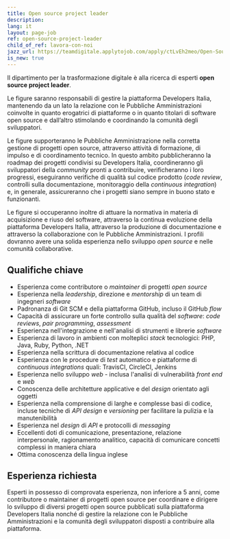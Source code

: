 ```yaml
---
title: Open source project leader
description:
lang: it
layout: page-job
ref: open-source-project-leader
child_of_ref: lavora-con-noi
jazz_url: https://teamdigitale.applytojob.com/apply/ctLvEh2meo/Open-Source-Project-Leader.html
is_new: true
---
```


Il dipartimento per la trasformazione digitale è alla ricerca di esperti
**open source project leader**.

Le figure saranno responsabili di gestire la piattaforma Developers
Italia, mantenendo da un lato la relazione con le Pubbliche
Amministrazioni coinvolte in quanto erogatrici di piattaforme o in
quanto titolari di software open source e dall’altro stimolando e
coordinando la comunità degli sviluppatori.

Le figure supporteranno le Pubbliche Amministrazione nella corretta
gestione di progetti open source, attraverso attività di formazione, di
impulso e di coordinamento tecnico. In questo ambito pubblicheranno la
roadmap dei progetti condivisi su Developers Italia, coordineranno gli
sviluppatori della *community* pronti a contribuire, verificheranno i
loro progressi, eseguiranno verifiche di qualità sul codice prodotto
(*code review*, controlli sulla documentazione, monitoraggio della
*continuous integration*) e, in generale, assicureranno che i progetti
siano sempre in buono stato e funzionanti.

Le figure si occuperanno inoltre di attuare la normativa in materia di
acquisizione e riuso del software, attraverso la continua evoluzione
della piattaforma Developers Italia, attraverso la produzione di
documentazione e attraverso la collaborazione con le Pubbliche
Amministrazioni. I profili dovranno avere una solida esperienza nello
sviluppo *open source* e nelle comunità collaborative.

## Qualifiche chiave

-   Esperienza come contributore o *maintainer* di progetti *open
    source*
-   Esperienza nella *leadership*, direzione e *mentorship* di un team
    di ingegneri *software*
-   Padronanza di Git SCM e della piattaforma GitHub, incluso il GitHub
    *flow*
-   Capacità di assicurare un forte controllo sulla qualità del
    *software*: *code reviews*, *pair programming*, *assessment*
-   Esperienza nell'integrazione e nell'analisi di strumenti e librerie
    *software*
-   Esperienza di lavoro in ambienti con molteplici *stack* tecnologici:
    PHP, Java, Ruby, Python, .NET
-   Esperienza nella scrittura di documentazione relativa al codice
-   Esperienza con le procedure di *test* automatico e piattaforme di
    *continuous integrations* quali: TravisCI, CircleCI, Jenkins
-   Esperienza nello sviluppo *web* - inclusa l'analisi di vulnerabilità
    *front end* e *web*
-   Conoscenza delle architetture applicative e del *design* orientato
    agli oggetti
-   Esperienza nella comprensione di larghe e complesse basi di codice,
    incluse tecniche di *API* *design* e *versioning* per facilitare la
    pulizia e la manutenibilità
-   Esperienza nel *design* di *API* e protocolli di *messaging*
-   Eccellenti doti di comunicazione, presentazione, relazione
    interpersonale, ragionamento analitico, capacità di comunicare
    concetti complessi in maniera chiara
-   Ottima conoscenza della lingua inglese

## Esperienza richiesta

Esperti in possesso di comprovata esperienza, non inferiore a 5 anni, come contributore o
maintainer di progetti open source per coordinare e dirigere lo sviluppo di diversi progetti
open source pubblicati sulla piattaforma Developers Italia nonché di gestire la relazione con le
Pubbliche Amministrazioni e la comunità degli sviluppatori disposti a contribuire alla
piattaforma.

